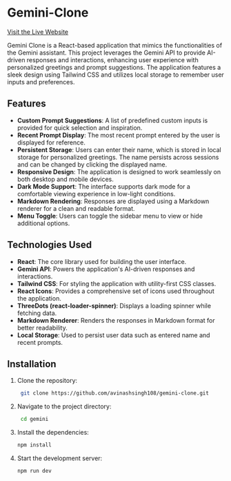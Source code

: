 # Gemini-Clone 

[Visit the Live Website](https://gemini-google-clone.netlify.app/)

Gemini Clone is a React-based application that mimics the functionalities of the Gemini assistant. This project leverages the Gemini API to provide AI-driven responses and interactions, enhancing user experience with personalized greetings and prompt suggestions. The application features a sleek design using Tailwind CSS and utilizes local storage to remember user inputs and preferences.

## Features

- **Custom Prompt Suggestions**: A list of predefined custom inputs is provided for quick selection and inspiration.
- **Recent Prompt Display**: The most recent prompt entered by the user is displayed for reference.
- **Persistent Storage**: Users can enter their name, which is stored in local storage for personalized greetings. The name persists across sessions and can be changed by clicking the displayed name.
- **Responsive Design**: The application is designed to work seamlessly on both desktop and mobile devices.
- **Dark Mode Support**: The interface supports dark mode for a comfortable viewing experience in low-light conditions.
- **Markdown Rendering**: Responses are displayed using a Markdown renderer for a clean and readable format.
- **Menu Toggle**: Users can toggle the sidebar menu to view or hide additional options.


## Technologies Used

- **React**: The core library used for building the user interface.
- **Gemini API**: Powers the application's AI-driven responses and interactions.
- **Tailwind CSS**: For styling the application with utility-first CSS classes.
- **React Icons**: Provides a comprehensive set of icons used throughout the application.
- **ThreeDots (react-loader-spinner)**: Displays a loading spinner while fetching data.
- **Markdown Renderer**: Renders the responses in Markdown format for better readability.
- **Local Storage**: Used to persist user data such as entered name and recent prompts.

## Installation

1. Clone the repository:
   ```bash
    git clone https://github.com/avinashsingh108/gemini-clone.git

2. Navigate to the project directory:
   ```bash
    cd gemini

3. Install the dependencies:
   ```bash
   npm install

4. Start the development server:
    ```bash
    npm run dev

